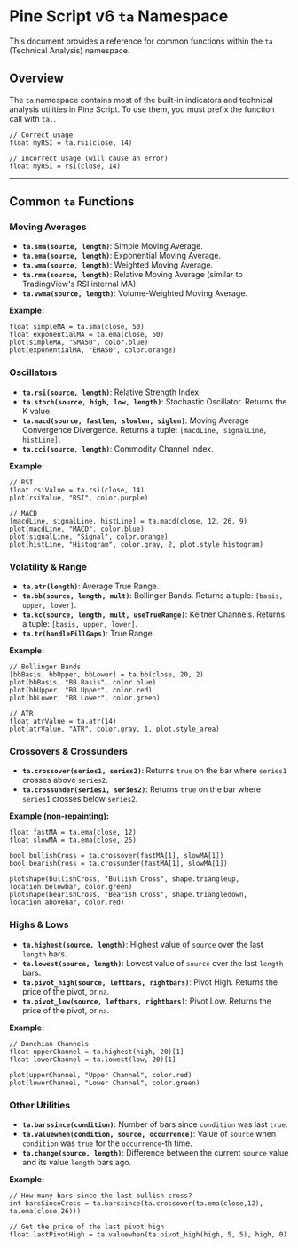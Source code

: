 # Pine Script v6 `ta` Namespace

This document provides a reference for common functions within the `ta` (Technical Analysis) namespace.

## Overview

The `ta` namespace contains most of the built-in indicators and technical analysis utilities in Pine Script. To use them, you must prefix the function call with `ta.`.

```pine
// Correct usage
float myRSI = ta.rsi(close, 14)

// Incorrect usage (will cause an error)
float myRSI = rsi(close, 14) 
```

---

## Common `ta` Functions

### Moving Averages

- **`ta.sma(source, length)`**: Simple Moving Average.
- **`ta.ema(source, length)`**: Exponential Moving Average.
- **`ta.wma(source, length)`**: Weighted Moving Average.
- **`ta.rma(source, length)`**: Relative Moving Average (similar to TradingView's RSI internal MA).
- **`ta.vwma(source, length)`**: Volume-Weighted Moving Average.

**Example:**
```pine
float simpleMA = ta.sma(close, 50)
float exponentialMA = ta.ema(close, 50)
plot(simpleMA, "SMA50", color.blue)
plot(exponentialMA, "EMA50", color.orange)
```

### Oscillators

- **`ta.rsi(source, length)`**: Relative Strength Index.
- **`ta.stoch(source, high, low, length)`**: Stochastic Oscillator. Returns the K value.
- **`ta.macd(source, fastlen, slowlen, siglen)`**: Moving Average Convergence Divergence. Returns a tuple: `[macdLine, signalLine, histLine]`.
- **`ta.cci(source, length)`**: Commodity Channel Index.

**Example:**
```pine
// RSI
float rsiValue = ta.rsi(close, 14)
plot(rsiValue, "RSI", color.purple)

// MACD
[macdLine, signalLine, histLine] = ta.macd(close, 12, 26, 9)
plot(macdLine, "MACD", color.blue)
plot(signalLine, "Signal", color.orange)
plot(histLine, "Histogram", color.gray, 2, plot.style_histogram)
```

### Volatility & Range

- **`ta.atr(length)`**: Average True Range.
- **`ta.bb(source, length, mult)`**: Bollinger Bands. Returns a tuple: `[basis, upper, lower]`.
- **`ta.kc(source, length, mult, useTrueRange)`**: Keltner Channels. Returns a tuple: `[basis, upper, lower]`.
- **`ta.tr(handleFillGaps)`**: True Range.

**Example:**
```pine
// Bollinger Bands
[bbBasis, bbUpper, bbLower] = ta.bb(close, 20, 2)
plot(bbBasis, "BB Basis", color.blue)
plot(bbUpper, "BB Upper", color.red)
plot(bbLower, "BB Lower", color.green)

// ATR
float atrValue = ta.atr(14)
plot(atrValue, "ATR", color.gray, 1, plot.style_area)
```

### Crossovers & Crossunders

- **`ta.crossover(series1, series2)`**: Returns `true` on the bar where `series1` crosses above `series2`.
- **`ta.crossunder(series1, series2)`**: Returns `true` on the bar where `series1` crosses below `series2`.

**Example (non-repainting):**
```pine
float fastMA = ta.ema(close, 12)
float slowMA = ta.ema(close, 26)

bool bullishCross = ta.crossover(fastMA[1], slowMA[1])
bool bearishCross = ta.crossunder(fastMA[1], slowMA[1])

plotshape(bullishCross, "Bullish Cross", shape.triangleup, location.belowbar, color.green)
plotshape(bearishCross, "Bearish Cross", shape.triangledown, location.abovebar, color.red)
```

### Highs & Lows

- **`ta.highest(source, length)`**: Highest value of `source` over the last `length` bars.
- **`ta.lowest(source, length)`**: Lowest value of `source` over the last `length` bars.
- **`ta.pivot_high(source, leftbars, rightbars)`**: Pivot High. Returns the price of the pivot, or `na`.
- **`ta.pivot_low(source, leftbars, rightbars)`**: Pivot Low. Returns the price of the pivot, or `na`.

**Example:**
```pine
// Donchian Channels
float upperChannel = ta.highest(high, 20)[1]
float lowerChannel = ta.lowest(low, 20)[1]

plot(upperChannel, "Upper Channel", color.red)
plot(lowerChannel, "Lower Channel", color.green)
```

### Other Utilities

- **`ta.barssince(condition)`**: Number of bars since `condition` was last `true`.
- **`ta.valuewhen(condition, source, occurrence)`**: Value of `source` when `condition` was `true` for the `occurrence`-th time.
- **`ta.change(source, length)`**: Difference between the current `source` value and its value `length` bars ago.

**Example:**
```pine
// How many bars since the last bullish cross?
int barsSinceCross = ta.barssince(ta.crossover(ta.ema(close,12), ta.ema(close,26)))

// Get the price of the last pivot high
float lastPivotHigh = ta.valuewhen(ta.pivot_high(high, 5, 5), high, 0)
```
